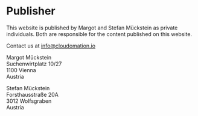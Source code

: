 # Publisher

This website is published by Margot and Stefan Mückstein as private individuals. Both are responsible for the content published on this website.

Contact us at [info@cloudomation.io](mailto:info@cloudomation.io)

Margot Mückstein  
Suchenwirtplatz 10/27  
1100 Vienna  
Austria

Stefan Mückstein  
Forsthausstraße 20A  
3012 Wolfsgraben  
Austria
